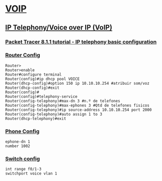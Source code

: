 # [VOIP](https://pt.wikipedia.org/wiki/Voz_sobre_IP)

## [IP Telephony/Voice over IP (VoIP)](https://www.cisco.com/c/en/us/tech/voice/ip-telephony-voice-over-ip-voip/index.html)

### [Packet Tracer 8.1.1 tutorial - IP telephony basic configuration](https://www.packettracernetwork.com/tutorials/voipconfiguration.html)

### [Router Config](https://github.com/PGodinho/cet-network/wiki/CET-Packet-Tracer-IOS#router-config)

```shell
Router>
Router>enable
Router#configure terminal
Router(config)#ip dhcp pool VOICE
Router(dhcp-config)#option 150 ip 10.10.10.254 #atribuir som/voz
Router(dhcp-config)#exit
Router(config)#
Router(config)#telephony-service
Router(config-telephony)#max-dn 3 #n.º de telefones
Router(config-telephony)#max-ephones 3 #Qtd de telefones fisicos
Router(config-telephony)#ip source-address 10.10.10.254 port 2000
Router(config-telephony)#auto assign 1 to 3
Router(dhcp-telephony)#exit
```

### [Phone Config](https://github.com/PGodinho/cet-network/wiki/CET-Packet-Tracer-IOS#phone-config)

```shell
ephone-dn 1
number 1002
```

### [Switch config](https://github.com/PGodinho/cet-network/wiki/CET-Packet-Tracer-IOS#switch-config)

```shell
int range f0/1-3
switchport voice vlan 1
```
